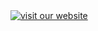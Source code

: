 <!-- logo.md {% comment %}
*****************************************************************************************
*                            WARNING: DO NOT EDIT THIS FILE                             *
*                                                                                       *
* This file is generated by SUSHI. Any edits you make to this file will be overwritten. *
*                                                                                       *
* To change the contents of this file, edit the original source file at:                *
* US-Core-R4/input/includes/logo.md                                                     *
*****************************************************************************************
{% endcomment %} -->
<!--
<a no-external="true" href="http://www.hl7.org">
<img height="50" alt="visit the hl7 website" width="42" src="assets/images/hl7-logo.png"/>
</a>


================THIS IS FOR THE PROJECT LOGO AND URL ===============
-->

<a no-external="true" href="http://www.hl7.org">
<img alt="visit our website" class="img-responsive project-logo" src="assets/images/org_logo.png"/>
</a>
